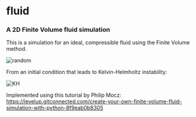 # fluid
### A 2D Finite Volume fluid simulation 

This is a simulation for an ideal, compressible fluid using the Finite Volume method.

![random](./results/fluid1.gif)

From an initial condition that leads to Kelvin-Helmholtz instability:

![KH](./results/kh.gif)

Implemented using this tutorial by Philip Mocz: https://levelup.gitconnected.com/create-your-own-finite-volume-fluid-simulation-with-python-8f9eab0b8305
